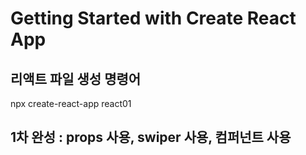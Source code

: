 # Getting Started with Create React App

## 리액트 파일 생성 명령어

npx create-react-app react01

## 1차 완성 : props 사용, swiper 사용, 컴퍼넌트 사용

